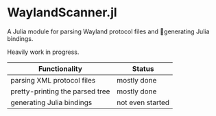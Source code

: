 # WaylandScanner.jl
A Julia module for parsing Wayland protocol files and :unicorn:generating Julia bindings.

Heavily work in progress.

| Functionality | Status |
| ------------- | ------ |
| parsing XML protocol files | mostly done
| pretty-printing the parsed tree | mostly done
| generating Julia bindings | not even started
